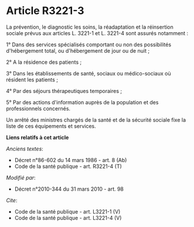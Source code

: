 # Article R3221-3

La prévention, le diagnostic les soins, la réadaptation et la réinsertion sociale prévus aux articles L. 3221-1 et L. 3221-4
sont assurés notamment : 

1° Dans des services spécialisés comportant ou non des possibilités d'hébergement total, ou d'hébergement de jour ou de
nuit ; 

2° A la résidence des patients ; 

3° Dans les établissements de santé, sociaux ou médico-sociaux où résident les patients ; 

4° Par des séjours thérapeutiques temporaires ; 

5° Par des actions d'information auprès de la population et des professionnels concernés. 

Un arrêté des ministres chargés de la santé et de la sécurité sociale fixe la liste de ces équipements et services.

**Liens relatifs à cet article**

_Anciens textes_:

  - Décret n°86-602 du 14 mars 1986 - art. 8 (Ab)
  - Code de la santé publique - art. R3221-4 (T)

_Modifié par_:

  - Décret n°2010-344 du 31 mars 2010 - art. 98

_Cite_:

  - Code de la santé publique - art. L3221-1 (V)
  - Code de la santé publique - art. L3221-4 (V)
